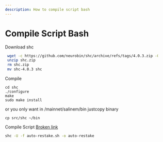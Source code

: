 ```yaml
---
description: How to compile script bash
---
```


# Compile Script Bash

Download shc

```bash
 wget -c https://github.com/neurobin/shc/archive/refs/tags/4.0.3.zip -O shc.zip
 unzip shc.zip
 rm shc.zip
 mv shc-4.0.3 shc
```

Compile

```
cd shc
./configure
make
sudo make install
```

or you only want in /mainnet/salinem/bin justcopy binary

```
cp src/shc ~/bin
```

Compile Script [Broken link](broken-reference "mention")

```bash
shc -U -f auto-restake.sh -o auto-restake 
```
